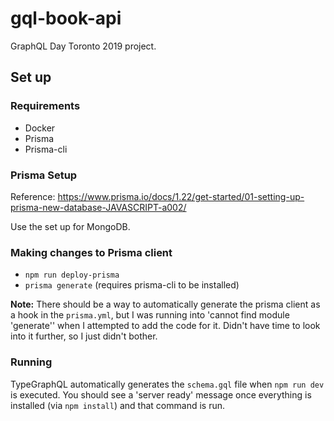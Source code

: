 # gql-book-api

GraphQL Day Toronto 2019 project.

## Set up

### Requirements
* Docker
* Prisma
* Prisma-cli

### Prisma Setup
Reference: https://www.prisma.io/docs/1.22/get-started/01-setting-up-prisma-new-database-JAVASCRIPT-a002/

Use the set up for MongoDB.

### Making changes to Prisma client
* `npm run deploy-prisma`
* `prisma generate` (requires prisma-cli to be installed)

**Note:** There should be a way to automatically generate the prisma client as a hook in the `prisma.yml`, but I was running into 'cannot find module 'generate'' when I attempted to add the code for it. Didn't have time to look into it further, so I just didn't bother.

### Running
TypeGraphQL automatically generates the `schema.gql` file when `npm run dev` is executed. You should see a 'server ready' message once everything is installed (via `npm install`) and that command is run.
